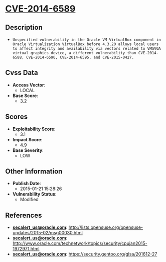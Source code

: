 
# [CVE-2014-6589](https://cve.mitre.org/cgi-bin/cvename.cgi?name=CVE-2014-6589)

## Description

- `Unspecified vulnerability in the Oracle VM VirtualBox component in Oracle Virtualization VirtualBox before 4.3.20 allows local users to affect integrity and availability via vectors related to VMSVGA virtual graphics device, a different vulnerability than CVE-2014-6588, CVE-2014-6590, CVE-2014-6595, and CVE-2015-0427.`

## Cvss Data

- **Access Vector**:
  - LOCAL
- **Base Score**:
  - 3.2

## Scores

- **Exploitability Score**:
  - 3.1
- **Impact Score**:
  - 4.9
- **Base Severity**:
  - LOW

## Other Information

- **Publish Date**:
  - 2015-01-21 15:28:26
- **Vulnerability Status**:
  - Modified

## References

- **secalert_us@oracle.com**: http://lists.opensuse.org/opensuse-updates/2015-02/msg00030.html
- **secalert_us@oracle.com**: http://www.oracle.com/technetwork/topics/security/cpujan2015-1972971.html
- **secalert_us@oracle.com**: https://security.gentoo.org/glsa/201612-27
